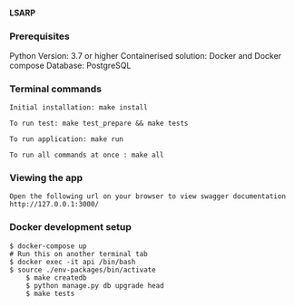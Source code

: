 #### LSARP

### Prerequisites

Python Version: 3.7 or higher
Containerised solution: Docker and Docker compose
Database: PostgreSQL

### Terminal commands

    Initial installation: make install

    To run test: make test_prepare && make tests

    To run application: make run

    To run all commands at once : make all


### Viewing the app ###

    Open the following url on your browser to view swagger documentation
    http://127.0.0.1:3000/

### Docker development setup

    $ docker-compose up
    # Run this on another terminal tab
    $ docker exec -it api /bin/bash
	$ source ./env-packages/bin/activate 
        $ make createdb
        $ python manage.py db upgrade head
        $ make tests
